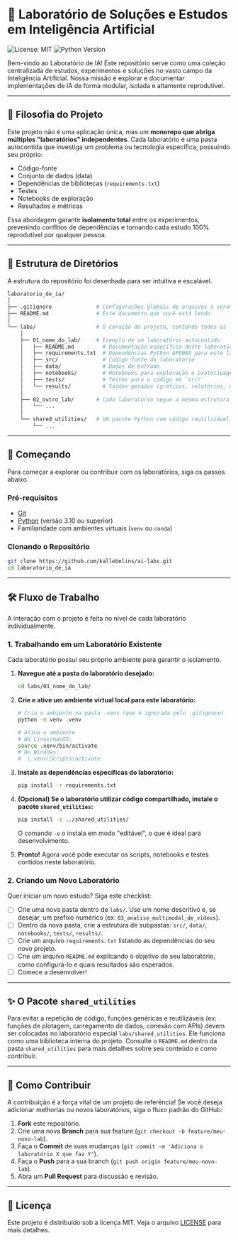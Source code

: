 # 🔬 Laboratório de Soluções e Estudos em Inteligência Artificial

![License: MIT](https://img.shields.io/badge/License-MIT-blue.svg)
![Python Version](https://img.shields.io/badge/python-3.10+-brightgreen.svg)

Bem-vindo ao Laboratório de IA! Este repositório serve como uma coleção centralizada de estudos, experimentos e soluções no vasto campo da Inteligência Artificial. Nossa missão é explorar e documentar implementações de IA de forma modular, isolada e altamente reprodutível.

---

## 🎯 Filosofia do Projeto

Este projeto não é uma aplicação única, mas um **monorepo que abriga múltiplos "laboratórios" independentes**. Cada laboratório é uma pasta autocontida que investiga um problema ou tecnologia específica, possuindo seu próprio:

-   Código-fonte
-   Conjunto de dados (data)
-   Dependências de bibliotecas (`requirements.txt`)
-   Testes
-   Notebooks de exploração
-   Resultados e métricas

Essa abordagem garante **isolamento total** entre os experimentos, prevenindo conflitos de dependências e tornando cada estudo 100% reprodutível por qualquer pessoa.

---

## 📂 Estrutura de Diretórios

A estrutura do repositório foi desenhada para ser intuitiva e escalável.

```sh
laboratorio_de_ia/
│
├── .gitignore              # Configurações globais de arquivos a serem ignorados
├── README.md               # Este documento que você está lendo
│
└── labs/                   # O coração do projeto, contendo todos os laboratórios
    │
    ├── 01_nome_do_lab/     # Exemplo de um laboratório autocontido
    │   ├── README.md         # Documentação específica deste laboratório
    │   ├── requirements.txt  # Dependências Python APENAS para este laboratório
    │   ├── src/              # Código fonte do laboratório
    │   ├── data/             # Dados de entrada
    │   ├── notebooks/        # Notebooks para exploração e prototipagem
    │   ├── tests/            # Testes para o código em `src/`
    │   └── results/          # Saídas geradas (gráficos, relatórios, métricas)
    │
    ├── 02_outro_lab/       # Cada laboratório segue a mesma estrutura interna
    │   └── ...
    │
    └── shared_utilities/   # Um pacote Python com código reutilizável entre os labs
        └── ...
````

-----

## 🚀 Começando

Para começar a explorar ou contribuir com os laboratórios, siga os passos abaixo.

### Pré-requisitos

  - [Git](https://git-scm.com/)
  - [Python](https://www.python.org/downloads/) (versão 3.10 ou superior)
  - Familiaridade com ambientes virtuais (`venv` ou `conda`)

### Clonando o Repositório

```bash
git clone https://github.com/kallebelins/ai-labs.git
cd laboratorio_de_ia
```

-----

## 🛠️ Fluxo de Trabalho

A interação com o projeto é feita no nível de cada laboratório individualmente.

### 1\. Trabalhando em um Laboratório Existente

Cada laboratório possui seu próprio ambiente para garantir o isolamento.

1.  **Navegue até a pasta do laboratório desejado:**

    ```bash
    cd labs/01_nome_do_lab/
    ```

2.  **Crie e ative um ambiente virtual local para este laboratório:**

    ```bash
    # Cria o ambiente na pasta .venv (que é ignorada pelo .gitignore)
    python -m venv .venv

    # Ativa o ambiente
    # No Linux/macOS:
    source .venv/bin/activate
    # No Windows:
    # .\.venv\Scripts\activate
    ```

3.  **Instale as dependências específicas do laboratório:**

    ```bash
    pip install -r requirements.txt
    ```

4.  **(Opcional) Se o laboratório utilizar código compartilhado, instale o pacote `shared_utilities`:**

    ```bash
    pip install -e ../shared_utilities/
    ```

    O comando `-e` o instala em modo "editável", o que é ideal para desenvolvimento.

5.  **Pronto\!** Agora você pode executar os scripts, notebooks e testes contidos neste laboratório.

### 2\. Criando um Novo Laboratório

Quer iniciar um novo estudo? Siga este checklist:

  - [ ] Crie uma nova pasta dentro de `labs/`. Use um nome descritivo e, se desejar, um prefixo numérico (ex: `03_analise_multimodal_de_videos`).
  - [ ] Dentro da nova pasta, crie a estrutura de subpastas: `src/`, `data/`, `notebooks/`, `tests/`, `results/`.
  - [ ] Crie um arquivo `requirements.txt` listando as dependências do seu novo projeto.
  - [ ] Crie um arquivo `README.md` explicando o objetivo do seu laboratório, como configurá-lo e quais resultados são esperados.
  - [ ] Comece a desenvolver\!

-----

## ✨ O Pacote `shared_utilities`

Para evitar a repetição de código, funções genéricas e reutilizáveis (ex: funções de plotagem, carregamento de dados, conexão com APIs) devem ser colocadas no laboratório especial `labs/shared_utilities`. Ele funciona como uma biblioteca interna do projeto. Consulte o `README.md` dentro da pasta `shared_utilities` para mais detalhes sobre seu conteúdo e como contribuir.

-----

## 🤝 Como Contribuir

A contribuição é a força vital de um projeto de referência\! Se você deseja adicionar melhorias ou novos laboratórios, siga o fluxo padrão do GitHub:

1.  **Fork** este repositório.
2.  Crie uma nova **Branch** para sua feature (`git checkout -b feature/meu-novo-lab`).
3.  Faça o **Commit** de suas mudanças (`git commit -m 'Adiciona o laboratório X que faz Y'`).
4.  Faça o **Push** para a sua branch (`git push origin feature/meu-novo-lab`).
5.  Abra um **Pull Request** para discussão e revisão.

-----

## 📄 Licença

Este projeto é distribuído sob a licença MIT. Veja o arquivo [LICENSE](https://www.google.com/search?q=LICENSE) para mais detalhes.
